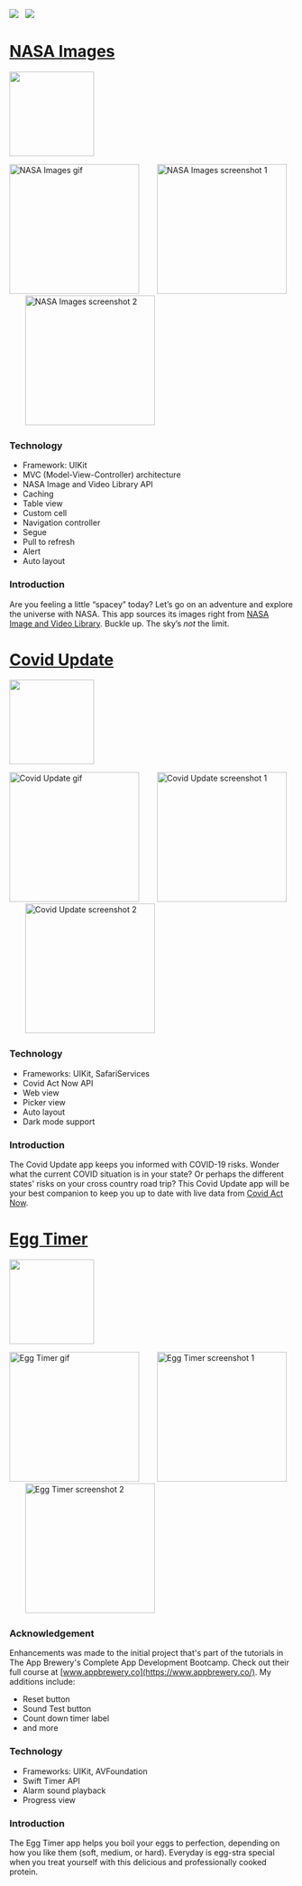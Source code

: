 <a href="mailto:tinaho1000@gmail.com"><img src="https://img.shields.io/badge/Email-Tina-8056d5.svg?style=for-the-badge&logo=minutemailer&logoColor=white"></a>&nbsp;&nbsp;&nbsp;<a href="https://www.linkedin.com/in/tina-ho/" target="_blank"><img src="https://img.shields.io/badge/LinkedIn-Tina%20Ho-brightgreen?style=for-the-badge&logo=linkedin&logoColor=white"></a>


# [NASA Images](https://github.com/keepitweird/NASAImages)
<p align="left"> 
<a href="https://github.com/keepitweird/NASAImages"><img src="https://user-images.githubusercontent.com/33416429/92813512-27f0bb80-f376-11ea-8562-ee2b3e416aec.png" width="150"></a>
</p>

<p align="left">
<img src="https://user-images.githubusercontent.com/16713739/141223425-d6cae0a8-d123-40e6-bc26-6e877cb8085a.gif" width="230"  title="NASA Images gif">  
&nbsp;&nbsp;&nbsp;&nbsp;&nbsp;&nbsp;
<img src="https://user-images.githubusercontent.com/16713739/141223554-880b37f8-daa8-431b-a8e4-c7b809b1b1c4.png" width="230"  title="NASA Images screenshot 1">  
&nbsp;&nbsp;&nbsp;&nbsp;&nbsp;&nbsp;
<img src="https://user-images.githubusercontent.com/16713739/141223605-d5cd52d8-393a-4281-a4f3-e6d7bfbefcfc.png" width="230"  title="NASA Images screenshot 2">  
</p>

### Technology
* Framework: UIKit
* MVC (Model-View-Controller) architecture
* NASA Image and Video Library API
* Caching
* Table view
* Custom cell
* Navigation controller
* Segue
* Pull to refresh
* Alert
* Auto layout

### Introduction
Are you feeling a little “spacey” today? Let’s go on an adventure and explore the universe with NASA. This app sources its images right from [NASA Image and Video Library](https://images.nasa.gov/). Buckle up. The sky’s *not* the limit.


# [Covid Update](https://github.com/keepitweird/CovidUpdate)
<p align="left"> 
<a href="https://github.com/keepitweird/CovidUpdate"><img src="https://user-images.githubusercontent.com/33416429/92813512-27f0bb80-f376-11ea-8562-ee2b3e416aec.png" width="150"></a>
</p>

<p align="left">
<img src="https://user-images.githubusercontent.com/16713739/140449058-d59b640e-908e-4dff-a3a2-6d6d354201f1.gif" width="230"  title="Covid Update gif">  
&nbsp;&nbsp;&nbsp;&nbsp;&nbsp;&nbsp;
<img src="https://user-images.githubusercontent.com/16713739/140449329-49ef49e5-7ace-4401-8582-1a7cc592e102.png" width="230"  title="Covid Update screenshot 1">  
&nbsp;&nbsp;&nbsp;&nbsp;&nbsp;&nbsp;
<img src="https://user-images.githubusercontent.com/16713739/140449386-9581c1f8-1319-4fd2-8164-91c00448e59b.png" width="230"  title="Covid Update screenshot 2">  
</p>

### Technology
* Frameworks: UIKit, SafariServices
* Covid Act Now API
* Web view
* Picker view
* Auto layout
* Dark mode support

### Introduction
The Covid Update app keeps you informed with COVID-19 risks. Wonder what the current COVID situation is in your state? Or perhaps the different states' risks on your cross country road trip? This Covid Update app will be your best companion to keep you up to date with live data from [Covid Act Now](https://covidactnow.org/).


# [Egg Timer](https://github.com/keepitweird/EggTimer)
<p align="left"> 
<a href="https://github.com/keepitweird/EggTimer"><img src="https://user-images.githubusercontent.com/33416429/92813512-27f0bb80-f376-11ea-8562-ee2b3e416aec.png" width="150"></a>
</p>

<p align="left">
<img src="https://user-images.githubusercontent.com/16713739/140429999-d4e93c8d-7e03-459d-bab4-1c3ba05c016d.gif" width="230"  title="Egg Timer gif">
&nbsp;&nbsp;&nbsp;&nbsp;&nbsp;&nbsp;
<img src="https://user-images.githubusercontent.com/16713739/140431042-db6b0797-df63-48d4-9dd8-7219bde005d4.png" width="230"  title="Egg Timer screenshot 1">
&nbsp;&nbsp;&nbsp;&nbsp;&nbsp;&nbsp;
<img src="https://user-images.githubusercontent.com/16713739/140431996-84112c09-9450-43bd-9416-b36fba94ff47.png" width="230"  title="Egg Timer screenshot 2">
</p>

### Acknowledgement
Enhancements was made to the initial project that's part of the tutorials in The App Brewery's Complete App Development Bootcamp. Check out their full course at [www.appbrewery.co](https://www.appbrewery.co/). My additions include:
* Reset button
* Sound Test button
* Count down timer label
* and more

### Technology
* Frameworks: UIKit, AVFoundation
* Swift Timer API
* Alarm sound playback
* Progress view

### Introduction
The Egg Timer app helps you boil your eggs to perfection, depending on how you like them (soft, medium, or hard). Everyday is egg-stra special when you treat yourself with this delicious and professionally cooked protein.
